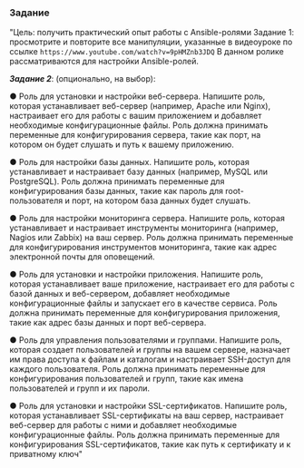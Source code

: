 ### Задание 

"Цель: получить практический опыт работы c Ansible-ролями
Задание 1: просмотрите и повторите все манипуляции, указанные в
видеоуроке по ссылке `https://www.youtube.com/watch?v=9pHMZnb3JDQ`
В данном ролике рассматриваются для настройки Ansible-ролей.

***Задание 2***: (опционально, на выбор):

● Роль для установки и настройки веб-сервера. Напишите роль, которая
устанавливает веб-сервер (например, Apache или Nginx), настраивает
его для работы с вашим приложением и добавляет необходимые
конфигурационные файлы. Роль должна принимать переменные для
конфигурирования сервера, такие как порт, на котором он будет
слушать и путь к вашему приложению.

● Роль для настройки базы данных. Напишите роль, которая
устанавливает и настраивает базу данных (например, MySQL или
PostgreSQL). Роль должна принимать переменные для
конфигурирования базы данных, такие как пароль для
root-пользователя и порт, на котором база данных будет слушать.

● Роль для настройки мониторинга сервера. Напишите роль, которая
устанавливает и настраивает инструменты мониторинга (например,
Nagios или Zabbix) на ваш сервер. Роль должна принимать переменные
для конфигурирования инструментов мониторинга, такие как адрес
электронной почты для оповещений.

● Роль для установки и настройки приложения. Напишите роль, которая
устанавливает ваше приложение, настраивает его для работы с базой
данных и веб-сервером, добавляет необходимые конфигурационные
файлы и запускает его в качестве сервиса. Роль должна принимать
переменные для конфигурирования приложения, такие как адрес базы
данных и порт веб-сервера.

● Роль для управления пользователями и группами. Напишите роль,
которая создает пользователей и группы на вашем сервере, назначает
им права доступа к файлам и каталогам и настраивает SSH-доступ для
каждого пользователя. Роль должна принимать переменные для
конфигурирования пользователей и групп, такие как имена
пользователей и групп и их пароли.

● Роль для установки и настройки SSL-сертификатов. Напишите роль,
которая устанавливает SSL-сертификаты на ваш сервер, настраивает
веб-сервер для работы с ними и добавляет необходимые
конфигурационные файлы. Роль должна принимать переменные для
конфигурирования SSL-сертификатов, такие как путь к сертификату и к
приватному ключ"